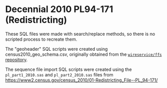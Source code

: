 Decennial 2010 PL94-171 (Redistricting)
=======================================

These SQL files were made with search/replace methods, so there is no scripted process to recreate them. 

The "geoheader" SQL scripts were created using census2010_geo_schema.csv, originally obtained from the [`wireservice/ffs` repository](https://github.com/wireservice/ffs/blob/master/us/census/census2010_geo_schema.csv).

The sequence file import SQL scripts were created using the `pl_part1_2010.sas` and `pl_part2_2010.sas` files from https://www2.census.gov/census_2010/01-Redistricting_File--PL_94-171/
